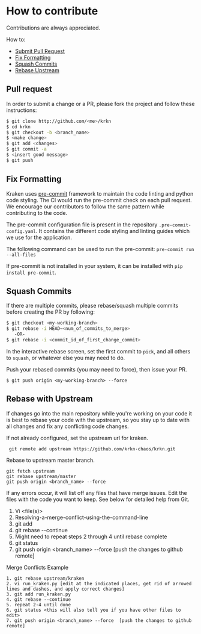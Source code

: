 # How to contribute

Contributions are always appreciated.

How to:
* [Submit Pull Request](#pull-request)
* [Fix Formatting](#fix-formatting)
* [Squash Commits](#squash-commits)
* [Rebase Upstream](#rebase-with-upstream)

## Pull request

In order to submit a change or a PR, please fork the project and follow these instructions:
```bash
$ git clone http://github.com/<me>/krkn
$ cd krkn
$ git checkout -b <branch_name>
$ <make change>
$ git add <changes>
$ git commit -a
$ <insert good message>
$ git push
```

## Fix Formatting
Kraken uses [pre-commit](https://pre-commit.com) framework to maintain the code linting and python code styling.
The CI would run the pre-commit check on each pull request.
We encourage our contributors to follow the same pattern while contributing to the code.

The pre-commit configuration file is present in the repository `.pre-commit-config.yaml`.
It contains the different code styling and linting guides which we use for the application.

The following command can be used to run the pre-commit:
`pre-commit run --all-files`

If pre-commit is not installed in your system, it can be installed with `pip install pre-commit`.

## Squash Commits
If there are multiple commits, please rebase/squash multiple commits
before creating the PR by following:

```bash
$ git checkout <my-working-branch>
$ git rebase -i HEAD~<num_of_commits_to_merge>
   -OR-
$ git rebase -i <commit_id_of_first_change_commit>
```

In the interactive rebase screen, set the first commit to `pick`, and all others to `squash`, or whatever else you may need to do.


Push your rebased commits (you may need to force), then issue your PR.

```
$ git push origin <my-working-branch> --force
```

## Rebase with Upstream

If changes go into the main repository while you're working on your code it is best to rebase your code with the
 upstream, so you stay up to date with all changes and fix any conflicting code changes.

If not already configured, set the upstream url for kraken.
```
 git remote add upstream https://github.com/krkn-chaos/krkn.git
```

Rebase to upstream master branch.
```
git fetch upstream
git rebase upstream/master
git push origin <branch_name> --force
```

If any errors occur, it will list off any files that have merge issues.
Edit the files with the code you want to keep. See below for detailed help from Git.
1. Vi <file(s)>
2. Resolving-a-merge-conflict-using-the-command-line
3. git add <all files you edit>
4. git rebase --continue
5. Might need to repeat steps 2 through 4 until rebase complete
6. git status <this will also tell you if you have other files to edit>
7. git push origin <branch_name> --force  [push the changes to github remote]


Merge Conflicts Example
```
1. git rebase upstream/kraken
2. vi run_kraken.py [edit at the indicated places, get rid of arrowed lines and dashes, and apply correct changes]
3. git add run_kraken.py
4. git rebase --continue
5. repeat 2-4 until done
6. git status <this will also tell you if you have other files to edit>
7. git push origin <branch_name> --force  [push the changes to github remote]
```
